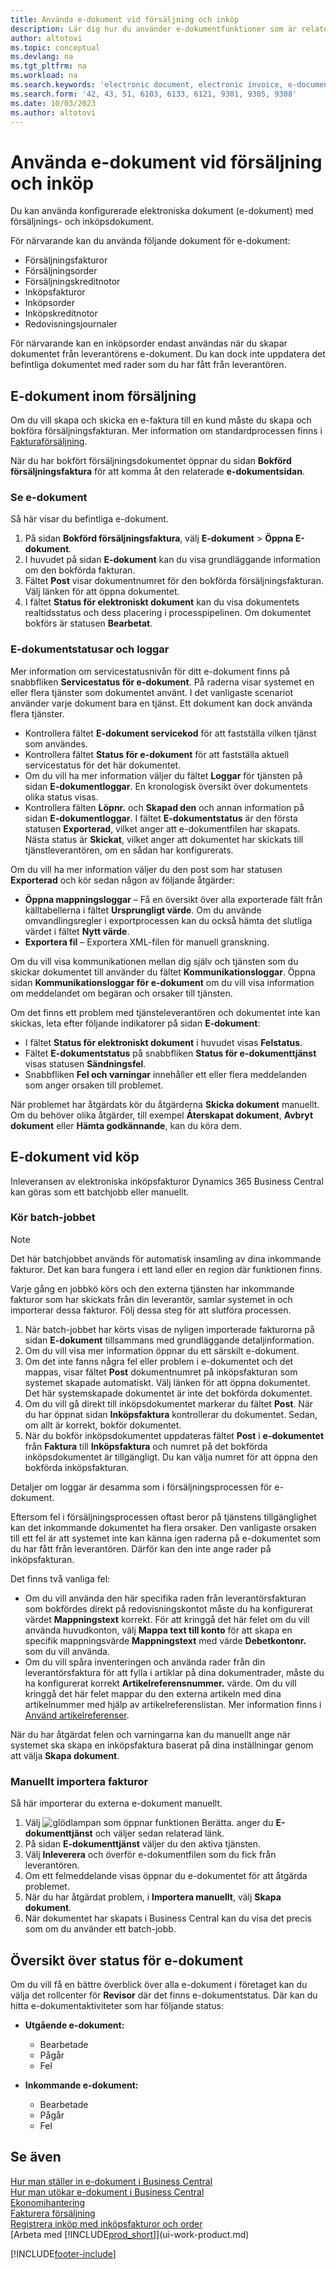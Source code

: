 ```yaml
---
title: Använda e-dokument vid försäljning och inköp
description: Lär dig hur du använder e-dokumentfunktioner som är relaterade till försäljnings- och inköpsfakturor.
author: altotovi
ms.topic: conceptual
ms.devlang: na
ms.tgt_pltfrm: na
ms.workload: na
ms.search.keywords: 'electronic document, electronic invoice, e-document, e-invoice, sales, purchase'
ms.search.form: '42, 43, 51, 6103, 6133, 6121, 9301, 9305, 9308'
ms.date: 10/03/2023
ms.author: altotovi
---
```


# Använda e-dokument vid försäljning och inköp

Du kan använda konfigurerade elektroniska dokument (e-dokument) med försäljnings- och inköpsdokument.

För närvarande kan du använda följande dokument för e-dokument:

- Försäljningsfakturor
- Försäljningsorder
- Försäljningskreditnotor
- Inköpsfakturor
- Inköpsorder
- Inköpskreditnotor
- Redovisningsjournaler

För närvarande kan en inköpsorder endast användas när du skapar dokumentet från leverantörens e-dokument. Du kan dock inte uppdatera det befintliga dokumentet med rader som du har fått från leverantören.

## E-dokument inom försäljning

Om du vill skapa och skicka en e-faktura till en kund måste du skapa och bokföra försäljningsfakturan. Mer information om standardprocessen finns i [Fakturaförsäljning](sales-how-invoice-sales.md).

När du har bokfört försäljningsdokumentet öppnar du sidan **Bokförd försäljningsfaktura** för att komma åt den relaterade **e-dokumentsidan**.

### Se e-dokument

Så här visar du befintliga e-dokument.

1. På sidan **Bokförd försäljningsfaktura**, välj **E-dokument** \> **Öppna E-dokument**.
2. I huvudet på sidan **E-dokument** kan du visa grundläggande information om den bokförda fakturan.
3. Fältet **Post** visar dokumentnumret för den bokförda försäljningsfakturan. Välj länken för att öppna dokumentet.
4. I fältet **Status för elektroniskt dokument** kan du visa dokumentets realtidsstatus och dess placering i processpipelinen. Om dokumentet bokförs är statusen **Bearbetat**.

### E-dokumentstatusar och loggar

Mer information om servicestatusnivån för ditt e-dokument finns på snabbfliken **Servicestatus för e-dokument**. På raderna visar systemet en eller flera tjänster som dokumentet använt. I det vanligaste scenariot använder varje dokument bara en tjänst. Ett dokument kan dock använda flera tjänster.

- Kontrollera fältet **E-dokument servicekod** för att fastställa vilken tjänst som användes.
- Kontrollera fältet **Status för e-dokument** för att fastställa aktuell servicestatus för det här dokumentet.
- Om du vill ha mer information väljer du fältet **Loggar** för tjänsten på sidan **E-dokumentloggar**. En kronologisk översikt över dokumentets olika status visas.
- Kontrollera fälten **Löpnr.** och **Skapad den** och annan information på sidan **E-dokumentloggar**. I fältet **E-dokumentstatus** är den första statusen **Exporterad**, vilket anger att e-dokumentfilen har skapats. Nästa status är **Skickat**, vilket anger att dokumentet har skickats till tjänstleverantören, om en sådan har konfigurerats.

Om du vill ha mer information väljer du den post som har statusen **Exporterad** och kör sedan någon av följande åtgärder:

- **Öppna mappningsloggar** – Få en översikt över alla exporterade fält från källtabellerna i fältet **Ursprungligt värde**. Om du använde omvandlingsregler i exportprocessen kan du också hämta det slutliga värdet i fältet **Nytt värde**.
- **Exportera fil** – Exportera XML-filen för manuell granskning.

Om du vill visa kommunikationen mellan dig själv och tjänsten som du skickar dokumentet till använder du fältet **Kommunikationsloggar**. Öppna sidan **Kommunikationsloggar för e-dokument** om du vill visa information om meddelandet om begäran och orsaker till tjänsten.

Om det finns ett problem med tjänsteleverantören och dokumentet inte kan skickas, leta efter följande indikatorer på sidan **E-dokument**:

- I fältet **Status för elektroniskt dokument** i huvudet visas **Felstatus**.
- Fältet **E-dokumentstatus** på snabbfliken **Status för e-dokumenttjänst** visas statusen **Sändningsfel**.
- Snabbfliken **Fel och varningar** innehåller ett eller flera meddelanden som anger orsaken till problemet.

När problemet har åtgärdats kör du åtgärderna **Skicka dokument** manuellt. Om du behöver olika åtgärder, till exempel **Återskapat dokument**, **Avbryt dokument** eller **Hämta godkännande**, kan du köra dem.

## E-dokument vid köp

Inleveransen av elektroniska inköpsfakturor Dynamics 365 Business Central kan göras som ett batchjobb eller manuellt.

### Kör batch-jobbet

> [!NOTE]
> Det här batchjobbet används för automatisk insamling av dina inkommande fakturor. Det kan bara fungera i ett land eller en region där funktionen finns.

Varje gång en jobbkö körs och den externa tjänsten har inkommande fakturor som har skickats från din leverantör, samlar systemet in och importerar dessa fakturor. Följ dessa steg för att slutföra processen.

1. När batch-jobbet har körts visas de nyligen importerade fakturorna på sidan **E-dokument** tillsammans med grundläggande detaljinformation.
2. Om du vill visa mer information öppnar du ett särskilt e-dokument.
3. Om det inte fanns några fel eller problem i e-dokumentet och det mappas, visar fältet **Post** dokumentnumret på inköpsfakturan som systemet skapade automatiskt. Välj länken för att öppna dokumentet. Det här systemskapade dokumentet är inte det bokförda dokumentet.
4. Om du vill gå direkt till inköpsdokumentet markerar du fältet **Post**. När du har öppnat sidan **Inköpsfaktura** kontrollerar du dokumentet. Sedan, om allt är korrekt, bokför dokumentet.
5. När du bokför inköpsdokumentet uppdateras fältet **Post** i **e-dokumentet** från **Faktura** till **Inköpsfaktura** och numret på det bokförda inköpsdokumentet är tillgängligt. Du kan välja numret för att öppna den bokförda inköpsfakturan.

Detaljer om loggar är desamma som i försäljningsprocessen för e-dokument.

Eftersom fel i försäljningsprocessen oftast beror på tjänstens tillgänglighet kan det inkommande dokumentet ha flera orsaker. Den vanligaste orsaken till ett fel är att systemet inte kan känna igen raderna på e-dokumentet som du har fått från leverantören. Därför kan den inte ange rader på inköpsfakturan.

Det finns två vanliga fel:

- Om du vill använda den här specifika raden från leverantörsfakturan som bokfördes direkt på redovisningskontot måste du ha konfigurerat värdet **Mappningstext** korrekt. För att kringgå det här felet om du vill använda huvudkonton, välj **Mappa text till konto** för att skapa en specifik mappningsvärde **Mappningstext** med värde **Debetkontonr.** som du vill använda.
- Om du vill spåra inventeringen och använda rader från din leverantörsfaktura för att fylla i artiklar på dina dokumentrader, måste du ha konfigurerat korrekt **Artikelreferensnummer.** värde. Om du vill kringgå det här felet mappar du den externa artikeln med dina artikelnummer med hjälp av artikelreferenslistan. Mer information finns i [Använd artikelreferenser](inventory-how-use-item-cross-refs.md).

När du har åtgärdat felen och varningarna kan du manuellt ange när systemet ska skapa en inköpsfaktura baserat på dina inställningar genom att välja **Skapa dokument**.

### Manuellt importera fakturor

Så här importerar du externa e-dokument manuellt.

1. Välj ![glödlampan som öppnar funktionen Berätta.](media/ui-search/search_small.png "Berätta vad du vill göra") anger du **E-dokumenttjänst** och väljer sedan relaterad länk.
2. På sidan **E-dokumenttjänst** väljer du den aktiva tjänsten. 
3. Välj **Inleverera** och överför e-dokumentfilen som du fick från leverantören.
4. Om ett felmeddelande visas öppnar du e-dokumentet för att åtgärda problemet.
5. När du har åtgärdat problem, i **Importera manuellt**, välj **Skapa dokument**.
6. När dokumentet har skapats i Business Central kan du visa det precis som om du använder ett batch-jobb.

## Översikt över status för e-dokument

Om du vill få en bättre överblick över alla e-dokument i företaget kan du välja det rollcenter för **Revisor** där det finns e-dokumentstatus. Där kan du hitta e-dokumentaktiviteter som har följande status:

- **Utgående e-dokument:**

    - Bearbetade
    - Pågår
    - Fel

- **Inkommande e-dokument:**

    - Bearbetade
    - Pågår
    - Fel

## Se även

[Hur man ställer in e-dokument i Business Central](finance-how-setup-edocuments.md)  
[Hur man utökar e-dokument i Business Central](/dynamics365/business-central/dev-itpro/developer/devenv-extend-edocuments)  
[Ekonomihantering](finance.md)  
[Fakturera försäljning](sales-how-invoice-sales.md)  
[Registrera inköp med inköpsfakturor och order](purchasing-how-record-purchases.md)  
[Arbeta med [!INCLUDE[prod_short](includes/prod_short.md)]](ui-work-product.md)

[!INCLUDE[footer-include](includes/footer-banner.md)]
